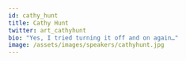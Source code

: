 ```yaml
---
id: cathy_hunt
title: Cathy Hunt
twitter: art_cathyhunt
bio: "Yes, I tried turning it off and on again…"
image: /assets/images/speakers/cathyhunt.jpg
---
```

